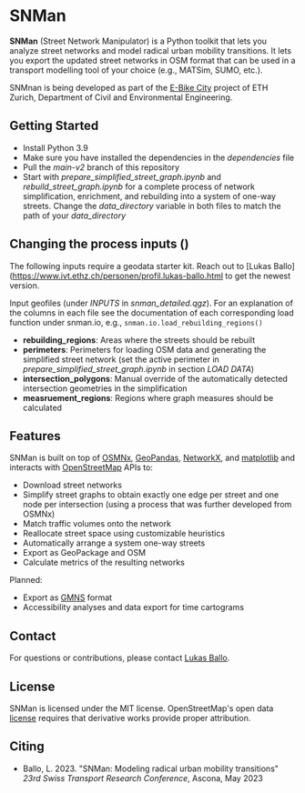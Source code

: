 # SNMan

**SNMan** (Street Network Manipulator) is a Python toolkit that lets you analyze street networks and model radical urban mobility transitions. It lets you export the updated street networks in OSM format that can be used in a transport modelling tool of your choice (e.g., MATSim, SUMO, etc.).

SNMnan is being developed as part of the [E-Bike City](https://ebikecity.baug.ethz.ch/en/) project of
ETH Zurich, Department of Civil and Environmental Engineering.


## Getting Started

  * Install Python 3.9
  * Make sure you have installed the dependencies in the *dependencies* file
  * Pull the *main-v2* branch of this repository
  * Start with *prepare_simplified_street_graph.ipynb* and *rebuild_street_graph.ipynb* for a complete process
    of network simplification, enrichment, and rebuilding into a system of one-way streets. 
    Change the *data_directory* variable in both files to match the path of your *data_directory*


## Changing the process inputs ()

The following inputs require a geodata starter kit.
Reach out to [Lukas Ballo](https://www.ivt.ethz.ch/personen/profil.lukas-ballo.html to get the newest version.

Input geofiles (under *INPUTS* in *snman_detailed.qgz*).
For an explanation of the columns in each file see
the documentation of each corresponding load function under snman.io, e.g., `snman.io.load_rebuilding_regions()`
  * **rebuilding_regions**: Areas where the streets should be rebuilt
  * **perimeters**: Perimeters for loading OSM data and generating the simplified street network
    (set the active perimeter in *prepare_simplified_street_graph.ipynb* in section *LOAD DATA*)
  * **intersection_polygons**: Manual override of the automatically detected intersection geometries in the simplification
  * **measruement_regions**: Regions where graph measures should be calculated


## Features

SNMan is built on top of [OSMNx](https://osmnx.readthedocs.io/en/stable/), [GeoPandas](https://geopandas.org/), [NetworkX](https://networkx.org/), and [matplotlib](https://matplotlib.org/) and interacts with [OpenStreetMap](https://www.openstreetmap.org/) APIs to:

  * Download street networks
  * Simplify street graphs to obtain exactly one edge per street and one node per intersection (using a process that
    was further developed from OSMNx)
  * Match traffic volumes onto the network
  * Reallocate street space using customizable heuristics
  * Automatically arrange a system one-way streets
  * Export as GeoPackage and OSM
  * Calculate metrics of the resulting networks

Planned:

  * Export as [GMNS](https://github.com/zephyr-data-specs/GMNS) format
  * Accessibility analyses and data export for time cartograms


## Contact

For questions or contributions, please contact
[Lukas Ballo](https://www.ivt.ethz.ch/personen/profil.lukas-ballo.html).


## License

SNMan is licensed under the MIT license. OpenStreetMap's open data [license](https://www.openstreetmap.org/copyright/)
requires that derivative works provide proper attribution.


## Citing

  * Ballo, L. 2023. "SNMan: Modeling radical urban mobility transitions"
    *23rd Swiss Transport Research Conference*, Ascona, May 2023
